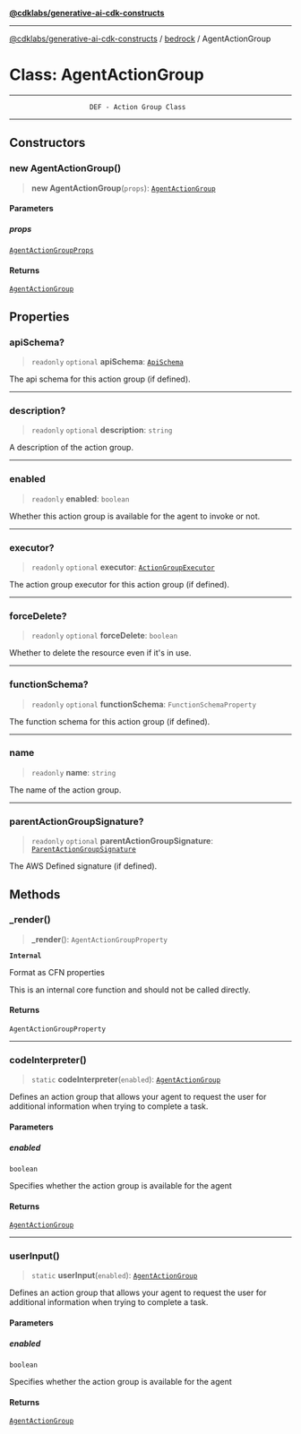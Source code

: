 [**@cdklabs/generative-ai-cdk-constructs**](../../../README.md)

***

[@cdklabs/generative-ai-cdk-constructs](../../../README.md) / [bedrock](../README.md) / AgentActionGroup

# Class: AgentActionGroup

***************************************************************************
                        DEF - Action Group Class
***************************************************************************

## Constructors

### new AgentActionGroup()

> **new AgentActionGroup**(`props`): [`AgentActionGroup`](AgentActionGroup.md)

#### Parameters

##### props

[`AgentActionGroupProps`](../interfaces/AgentActionGroupProps.md)

#### Returns

[`AgentActionGroup`](AgentActionGroup.md)

## Properties

### apiSchema?

> `readonly` `optional` **apiSchema**: [`ApiSchema`](ApiSchema.md)

The api schema for this action group (if defined).

***

### description?

> `readonly` `optional` **description**: `string`

A description of the action group.

***

### enabled

> `readonly` **enabled**: `boolean`

Whether this action group is available for the agent to invoke or not.

***

### executor?

> `readonly` `optional` **executor**: [`ActionGroupExecutor`](ActionGroupExecutor.md)

The action group executor for this action group (if defined).

***

### forceDelete?

> `readonly` `optional` **forceDelete**: `boolean`

Whether to delete the resource even if it's in use.

***

### functionSchema?

> `readonly` `optional` **functionSchema**: `FunctionSchemaProperty`

The function schema for this action group (if defined).

***

### name

> `readonly` **name**: `string`

The name of the action group.

***

### parentActionGroupSignature?

> `readonly` `optional` **parentActionGroupSignature**: [`ParentActionGroupSignature`](ParentActionGroupSignature.md)

The AWS Defined signature (if defined).

## Methods

### \_render()

> **\_render**(): `AgentActionGroupProperty`

**`Internal`**

Format as CFN properties

 This is an internal core function and should not be called directly.

#### Returns

`AgentActionGroupProperty`

***

### codeInterpreter()

> `static` **codeInterpreter**(`enabled`): [`AgentActionGroup`](AgentActionGroup.md)

Defines an action group that allows your agent to request the user for
additional information when trying to complete a task.

#### Parameters

##### enabled

`boolean`

Specifies whether the action group is available for the agent

#### Returns

[`AgentActionGroup`](AgentActionGroup.md)

***

### userInput()

> `static` **userInput**(`enabled`): [`AgentActionGroup`](AgentActionGroup.md)

Defines an action group that allows your agent to request the user for
additional information when trying to complete a task.

#### Parameters

##### enabled

`boolean`

Specifies whether the action group is available for the agent

#### Returns

[`AgentActionGroup`](AgentActionGroup.md)
